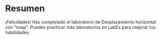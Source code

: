 # Resumen

¡Felicidades! Has completado el laboratorio de Desplazamiento horizontal con "snap". Puedes practicar más laboratorios en LabEx para mejorar tus habilidades.
